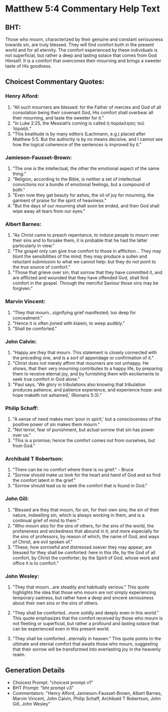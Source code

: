 # Matthew 5:4 Commentary Help Text

## BHT:
Those who mourn, characterized by their genuine and constant seriousness towards sin, are truly blessed. They will find comfort both in the present world and for all eternity. The comfort experienced by these individuals is not superficial, but rather a deep and lasting solace that comes from God Himself. It is a comfort that overcomes their mourning and brings a sweeter taste of His goodness.

## Choicest Commentary Quotes:
### Henry Alford:
1. "All such mourners are blessed: for the Father of mercies and God of all consolation being their covenant God, His comfort shall overbear all their mourning, and taste the sweeter for it."
2. "In Luke 2:25, the Messiah’s coming is called ἡ παράκλησις τοῦ Ἰσραήλ."
3. "This beatitude is by many editors (Lachmann, e.g.) placed after Matthew 5:5. But the authority is by no means decisive, and I cannot see how the logical coherence of the sentences is improved by it."

### Jamieson-Fausset-Brown:
1. "The one is the intellectual, the other the emotional aspect of the same thing."
2. "Religion, according to the Bible, is neither a set of intellectual convictions nor a bundle of emotional feelings, but a compound of both."
3. "Even now they get beauty for ashes, the oil of joy for mourning, the garment of praise for the spirit of heaviness."
4. "But the days of our mourning shall soon be ended, and then God shall wipe away all tears from our eyes."

### Albert Barnes:
1. "As Christ came to preach repentance, to induce people to mourn over their sins and to forsake them, it is probable that he had the latter particularly in view." 
2. "The gospel only can give true comfort to those in affliction... They may blunt the sensibilities of the mind; they may produce a sullen and reluctant submission to what we cannot help: but they do not point to the true source of comfort."
3. "Those that grieve over sin; that sorrow that they have committed it, and are afflicted and wounded that they have offended God, shall find comfort in the gospel. Through the merciful Saviour those sins may be forgiven."

### Marvin Vincent:
1. "They that mourn...signifying grief manifested; too deep for concealment."
2. "Hence it is often joined with klaiein, to weep audibly."
3. "Shall be comforted."

### John Calvin:
1. "Happy are they that mourn. This statement is closely connected with the preceding one, and is a sort of appendage or confirmation of it."
2. "Christ does not merely affirm that mourners are not unhappy. He shows, that their very mourning contributes to a happy life, by preparing them to receive eternal joy, and by furnishing them with excitements to seek true comfort in God alone."
3. "Paul says, 'We glory in tribulations also knowing that tribulation produces patience, and patience experience, and experience hope: and hope maketh not ashamed,' (Romans 5:3)."

### Philip Schaff:
1. "A sense of need makes men 'poor in spirit,' but a consciousness of the positive power of sin makes them mourn."
2. "Not terror, fear of punishment, but actual sorrow that sin has power over us."
3. "This is a promise; hence the comfort comes not from ourselves, but from God."

### Archibald T Robertson:
1. "There can be no comfort where there is no grief." - Bruce
2. "Sorrow should make us look for the heart and hand of God and so find the comfort latent in the grief."
3. "Sorrow should lead us to seek the comfort that is found in God."

### John Gill:
1. "Blessed are they that mourn, for sin, for their own sins; the sin of their nature, indwelling sin, which is always working in them, and is a continual grief of mind to them." 
2. "Who mourn also for the sins of others, for the sins of the world, the profaneness and wickedness that abound in it; and more especially for the sins of professors, by reason of which, the name of God, and ways of Christ, are evil spoken of." 
3. "These, how sorrowful and distressed soever they may appear, are blessed for they shall be comforted: here in this life, by the God of all comfort, by Christ the comforter; by the Spirit of God, whose work and office it is to comfort."

### John Wesley:
1. "They that mourn...are steadily and habitually serious." This quote highlights the idea that those who mourn are not simply experiencing temporary sadness, but rather have a deep and sincere seriousness about their own sins or the sins of others.

2. "They shall be comforted...more solidly and deeply even in this world." This quote emphasizes that the comfort received by those who mourn is not fleeting or superficial, but rather a profound and lasting solace that can be experienced even in this present world.

3. "They shall be comforted...eternally in heaven." This quote points to the ultimate and eternal comfort that awaits those who mourn, suggesting that their sorrow will be transformed into everlasting joy in the heavenly realm.


## Generation Details
- Choicest Prompt: "choicest prompt v1"
- BHT Prompt: "bht prompt v3"
- Commentators: "Henry Alford, Jamieson-Fausset-Brown, Albert Barnes, Marvin Vincent, John Calvin, Philip Schaff, Archibald T Robertson, John Gill, John Wesley"
